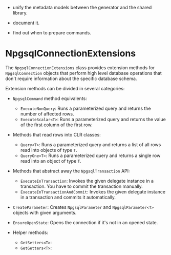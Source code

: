 
* unify the metadata models between the generator and the shared library.

* document it.

* find out when to prepare commands.




















































# NpgsqlConnectionExtensions

The `NpgsqlConnectionExtensions` class provides extension methods for `NpgsqlConnection` objects that perform high level database operations that don't require information about the specific database schema.

Extension methods can be divided in several categories:

* `NpgsqlCommand` method equivalents:
  * `ExecuteNonQuery`: Runs a parameterized query and returns the number of affected rows.  
  * `ExecuteScalar<T>`: Runs a parameterized query and returns the value of the first column of the first row.


* Methods that read rows into CLR classes:
  * `Query<T>`: Runs a parameterized query and returns a list of all rows read into objects of type `T`.
  * `QueryOne<T>`: Runs a parameterized query and returns a single row read into an object of type `T`.


* Methods that abstract away the `NpgsqlTransaction` API:
  * `ExecuteInTransaction`: Invokes the given delegate instance in a transaction. You have to commit the transaction manually.
  * `ExecuteInTransactionAndCommit`: Invokes the given delegate instance in a transaction and commits it automatically.


* `CreateParameter`: Creates `NpgsqlParameter` and `NpgsqlParameter<T>` objects with given arguments.


* `EnsureOpenState`: Opens the connection if it's not in an opened state.

* Helper methods:
  * `GetSetters<T>`: 
  * `GetGetters<T>`: 